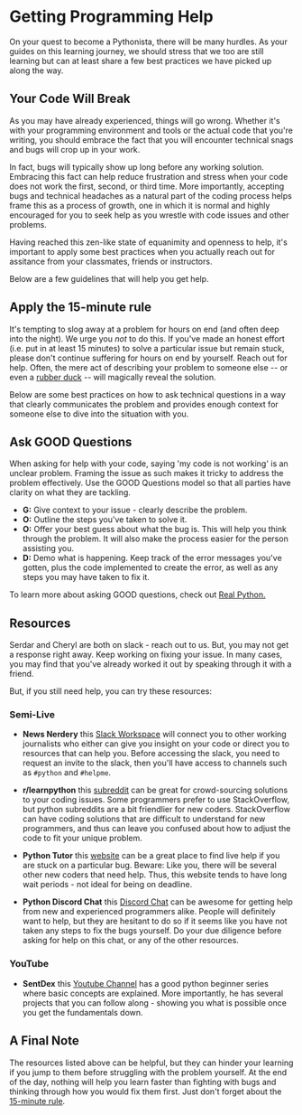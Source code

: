 # Getting Programming Help

On your quest to become a Pythonista, there will be many hurdles. As your guides on this learning journey, we should stress that we too are still learning but can at least share a few best practices we have picked up along the way.


## Your Code Will Break

As you may have already experienced, things will go wrong. Whether it's with your programming environment and tools or the actual code that you're writing, you should embrace the fact that you will encounter technical snags and bugs will crop up in your work.

In fact, bugs will typically show up long before any working solution. Embracing this fact can help reduce frustration and stress when your code does not work the first, second, or third time. More importantly, accepting bugs and technical headaches as a natural part of the coding process helps frame this as a process of growth, one in which it is normal and highly encouraged for you to seek help as you wrestle with code issues and other problems.

Having reached this zen-like state of equanimity and openness to help, it's important to apply some best practices when you actually reach out for assitance from your classmates, friends or instructors.

Below are a few guidelines that will help you get help.


## Apply the 15-minute rule

It's tempting to slog away at a problem for hours on end (and often deep into the night). We urge you *not* to do this. If you've made an honest effort (i.e. put in at least 15 minutes) to solve a particular issue but remain stuck, please don't continue suffering for hours on end by yourself. Reach out for help. Often, the mere act of describing your problem to someone else -- or even a [rubber duck](https://en.wikipedia.org/wiki/Rubber_duck_debugging) -- will magically reveal the solution.

Below are some best practices on how to ask technical questions in a way that clearly communicates the problem and provides enough context for someone else to dive into the situation with you.

## Ask GOOD Questions

When asking for help with your code, saying 'my code is not working' is an unclear problem. Framing the issue as such makes it tricky to address the problem effectively. Use the GOOD Questions model so that all parties have clarity on what they are tackling.

* **G:** Give context to your issue - clearly describe the problem.
* **O:** Outline the steps you've taken to solve it.
* **O:** Offer your best guess about what the bug is. This will help you think through the problem. It will also make the process easier for the person assisting you.
* **D:** Demo what is happening. Keep track of the error messages you've gotten, plus the code implemented to create the error, as well as any steps you may have taken to fix it.

To learn more about asking GOOD questions, check out [Real Python.](https://realpython.com/lessons/ask-good-questions/)


## Resources

Serdar and Cheryl are both on slack - reach out to us. But, you may not get a response right away. Keep working on fixing your issue. In many cases, you may find that you've already worked it out by speaking through it with a friend.

But, if you still need help, you can try these resources:


### Semi-Live

* **News Nerdery** this [Slack Workspace](https://newsnerdery.org/) will connect you to other working journalists who either can give you insight on your code or direct you to resources that can help you. Before accessing the slack, you need to request an invite to the slack, then you'll have access to channels such as `#python` and `#helpme`.

* **r/learnpython** this [subreddit](https://www.reddit.com/r/learnpython/) can be great for crowd-sourcing solutions to your coding issues. Some programmers prefer to use StackOverflow, but python subreddits are a bit friendlier for new coders. StackOverflow can have coding solutions that are difficult to understand for new programmers, and thus can leave you confused about how to adjust the code to fit your unique problem.

* **Python Tutor** this [website](http://pythontutor.com/visualize.html#mode=edit) can be a great place to find live help if you are stuck on a particular bug. Beware: Like you, there will be several other new coders that need help. Thus, this website tends to have long wait periods - not ideal for being on deadline. 

* **Python Discord Chat** this [Discord Chat](https://discordapp.com/invite/python) can be awesome for getting help from new and experienced programmers alike. People will definitely want to help, but they are hesitant to do so if it seems like you have not taken any steps to fix the bugs yourself. Do your due diligence before asking for help on this chat, or any of the other resources.

### YouTube

* **SentDex** this [Youtube Channel](https://www.youtube.com/user/sentdex) has a good python beginner series where basic concepts are explained. More importantly, he has several projects that you can follow along - showing you what is possible once you get the fundamentals down.


## A Final Note

The resources listed above can be helpful, but they can hinder your learning if you jump to them before struggling with the problem yourself. At the end of the day, nothing will help you learn faster than fighting with bugs and thinking through how you would fix them first. Just don't forget about the [15-minute rule](#apply-the-15-minute-rule).
